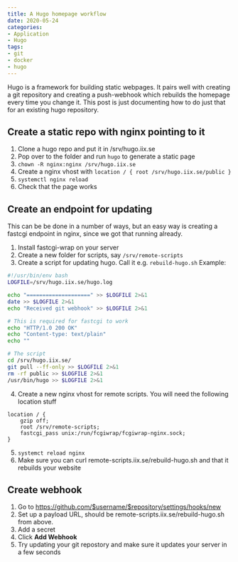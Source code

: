 ```yaml
---
title: A Hugo homepage workflow
date: 2020-05-24
categories:
- Application
- Hugo
tags:
- git
- docker
- hugo
---
```


Hugo is a framework for building static webpages. It pairs well with creating a git repository and creating a push-webhook which rebuilds the homepage every time you change it.
This post is just documenting how to do just that for an existing hugo repository.

## Create a static repo with nginx pointing to it
1. Clone a hugo repo and put it in /srv/hugo.iix.se
2. Pop over to the folder and run `hugo` to generate a static page
3. `chown -R nginx:nginx /srv/hugo.iix.se`
4. Create a nginx vhost with `location / { root /srv/hugo.iix.se/public }`
5. `systemctl nginx reload`
6. Check that the page works

## Create an endpoint for updating 
This can be be done in a number of ways, but an easy way is creating a fastcgi endpoint in nginx, since we got that running already.

1. Install fastcgi-wrap on your server
2. Create a new folder for scripts, say `/srv/remote-scripts`
3. Create a script for updating hugo. Call it e.g. `rebuild-hugo.sh` Example:
```bash
#!/usr/bin/env bash
LOGFILE=/srv/hugo.iix.se/hugo.log

echo "====================" >> $LOGFILE 2>&1
date >> $LOGFILE 2>&1
echo "Received git webhook" >> $LOGFILE 2>&1

# This is required for fastcgi to work
echo "HTTP/1.0 200 OK"
echo "Content-type: text/plain"
echo ""

# The script
cd /srv/hugo.iix.se/
git pull --ff-only >> $LOGFILE 2>&1
rm -rf public >> $LOGFILE 2>&1
/usr/bin/hugo >> $LOGFILE 2>&1
```
4. Create a new nginx vhost for remote scripts. You will need the following location stuff
```nginx
location / {
    gzip off;
    root /srv/remote-scripts;
    fastcgi_pass unix:/run/fcgiwrap/fcgiwrap-nginx.sock;
}
```
5. `systemct reload nginx`
6. Make sure you can curl remote-scripts.iix.se/rebuild-hugo.sh and that it rebuilds your website

## Create webhook
1. Go to https://github.com/$username/$repository/settings/hooks/new
2. Set up a payload URL, should be remote-scripts.iix.se/rebuild-hugo.sh from above.
3. Add a secret
4. Click **Add Webhook**
5. Try updating your git repostory and make sure it updates your server in a few seconds
